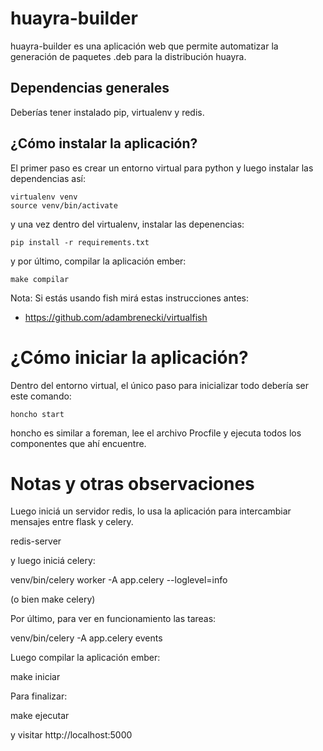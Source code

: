 # huayra-builder

huayra-builder es una aplicación web que permite
automatizar la generación de paquetes .deb
para la distribución huayra.

## Dependencias generales

Deberías tener instalado pip, virtualenv y redis.


## ¿Cómo instalar la aplicación?

El primer paso es crear un entorno virtual para
python y luego instalar las dependencias
así:

```
virtualenv venv
source venv/bin/activate
```

y una vez dentro del virtualenv, instalar las depenencias:

```
pip install -r requirements.txt
```

y por último, compilar la aplicación ember:

```
make compilar
```

Nota: Si estás usando fish mirá estas instrucciones antes:

- https://github.com/adambrenecki/virtualfish


# ¿Cómo iniciar la aplicación?

Dentro del entorno virtual, el único paso para inicializar
todo debería ser este comando:

```
honcho start
```

honcho es similar a foreman, lee el archivo Procfile y ejecuta
todos los componentes que ahí encuentre.


# Notas y otras observaciones

Luego iniciá un servidor redis, lo usa la
aplicación para intercambiar mensajes entre
flask y celery.

  redis-server

y luego iniciá celery:

  venv/bin/celery worker -A app.celery --loglevel=info

  (o bien make celery)


Por último, para ver en funcionamiento las tareas:

  venv/bin/celery -A app.celery events


Luego compilar la aplicación ember:

  make iniciar


Para finalizar:

  make ejecutar

y visitar http://localhost:5000
